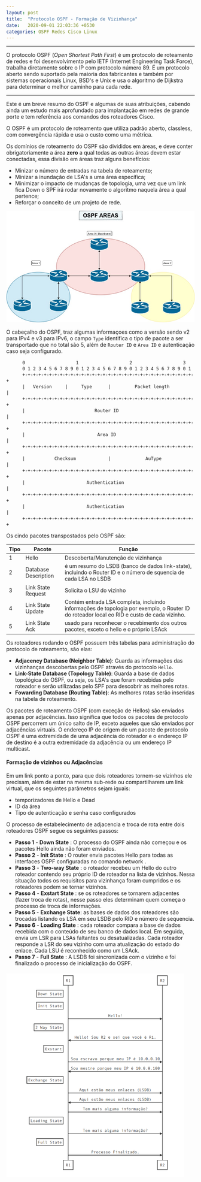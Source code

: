 ```yaml
---
layout: post
title:  "Protocolo OSPF - Formação de Vizinhança"
date:   2020-09-01 22:03:36 +0530
categories: OSPF Redes Cisco Linux
---
```


---
O protocolo OSPF (*Open Shortest Path First*) é um protocolo de roteamento de redes e foi desenvolvimento pelo IETF (Internet Engineering Task Force), trabalha diretamente sobre o IP com protocolo número 89. É um protocolo aberto sendo suportado pela maioria dos fabricantes e também por sistemas operacionais Linux, BSD's e Unix e usa o algoritmo de Dijkstra para determinar o melhor caminho para cada rede.

---

Este é um breve resumo do OSPF e algumas de suas atribuições, cabendo ainda um estudo mais aprofundado para implantação em redes de grande porte e tem referência aos comandos dos roteadores Cisco.

O OSPF é um protocolo de roteamento que utiliza padrão aberto, classless, com convergência rápida e usa o custo como uma métrica.

Os domínios de roteamento do OSPF são divididos em áreas, e deve conter obrigatoriamente a área **zero** a qual todas as outras áreas devem estar conectadas, essa divisão em áreas traz alguns benefícios:

* Minizar o número de entradas na tabela de roteamento;
* Minizar a inundação de LSA's a uma área específica;
* Minimizar o impacto de mudanças de topologia, uma vez que um link fica Down o SPF irá rodar novamente o algoritmo naquela área a qual pertence;
* Reforçar o conceito de um projeto de rede.

<img src="https://raw.githubusercontent.com/keilon-araujo/posts/master/OSPF-1.jpg" alt="area-0" style="zoom:80%;" />



O cabeçalho do OSPF, traz algumas informaçoes como a versão sendo v2 para IPv4 e v3 para IPv6, o campo `Type` identifica o tipo de pacote a ser transportado que no total são 5, além de `Router ID` e `Area ID` e autenticação caso seja configurado.



```
      0                   1                   2                   3
      0 1 2 3 4 5 6 7 8 9 0 1 2 3 4 5 6 7 8 9 0 1 2 3 4 5 6 7 8 9 0 1
      +-+-+-+-+-+-+-+-+-+-+-+-+-+-+-+-+-+-+-+-+-+-+-+-+-+-+-+-+-+-+-+-+
      |   Version     |     Type      |         Packet length         |
      +-+-+-+-+-+-+-+-+-+-+-+-+-+-+-+-+-+-+-+-+-+-+-+-+-+-+-+-+-+-+-+-+
      |                          Router ID                            |
      +-+-+-+-+-+-+-+-+-+-+-+-+-+-+-+-+-+-+-+-+-+-+-+-+-+-+-+-+-+-+-+-+
      |                           Area ID                             |
      +-+-+-+-+-+-+-+-+-+-+-+-+-+-+-+-+-+-+-+-+-+-+-+-+-+-+-+-+-+-+-+-+
      |           Checksum            |             AuType            |
      +-+-+-+-+-+-+-+-+-+-+-+-+-+-+-+-+-+-+-+-+-+-+-+-+-+-+-+-+-+-+-+-+
      |                       Authentication                          |
      +-+-+-+-+-+-+-+-+-+-+-+-+-+-+-+-+-+-+-+-+-+-+-+-+-+-+-+-+-+-+-+-+
      |                       Authentication                          |
      +-+-+-+-+-+-+-+-+-+-+-+-+-+-+-+-+-+-+-+-+-+-+-+-+-+-+-+-+-+-+-+-+
```



Os cindo pacotes transpostados pelo OSPF são:

| Tipo | Pacote               | Função                                                       |
| ---- | -------------------- | ------------------------------------------------------------ |
| 1    | Hello                | Descoberta/Manutenção de vizinhança                          |
| 2    | Database Description | é um resumo do LSDB (banco de dados link-state), incluindo o Router ID e o número de squencia de cada LSA no LSDB |
| 3    | Link State Request   | Solicita o LSU do vizinho                                    |
| 4    | Link State Update    | Contém entrada LSA completa, incluindo informações de topologia por exemplo, o Router ID do roteador local eo RID e custo de cada vizinho. |
| 5    | Link State Ack       | usado para reconhecer o recebimento dos outros pacotes, exceto o hello e o próprio LSAck |



Os roteadores rodando o OSPF possuem três tabelas para administração do protocolo de roteamento, são elas:

- **Adjacency Database (Neighbor Table)**: Guarda as informações das vizinhanças descobertas pelo OSPF através do protocolo `Hello`.
- **Link-State Database (Topology Table)**: Guarda a base de dados topológica do OSPF, ou seja, os LSA's que foram recebidas pelo roteador e serão utilizadas pelo SPF para descobrir as melhores rotas.
- **Fowarding Database (Routing Table)**: As melhores rotas serão inseridas na tabela de roteamento.



Os pacotes de roteamento OSPF (com exceção de Hellos) são enviados apenas por adjacências. Isso significa que todos os pacotes de protocolo OSPF percorrem um único salto de IP, exceto aqueles que são enviados por adjacências virtuais. O endereço IP de origem de um pacote de protocolo OSPF é uma extremidade de uma adjacência do roteador e o endereço IP de destino é a outra extremidade da adjacência ou um endereço IP multicast.

#### Formação de vizinhos ou Adjacências

Em um link ponto a ponto, para que dois roteadores tornem-se vizinhos ele precisam, além de estar na mesma sub-rede ou compartilharem um link virtual, que os seguintes parâmetros sejam iguais:

* temporizadores de Hello e Dead
* ID da área
* Tipo de autenticação e senha caso configurados

O processo de estabelecimento de adjacencia e troca de rota entre dois roteadores OSPF segue os seguintes passos:

* **Passo 1** - **Down State** : O processo do OSPF ainda não começou e os pacotes Hello ainda não foram enviados.
*  **Passo 2** - **Init State** : O router envia pacotes Hello para todas as interfaces OSPF configuradas no comando network . 
* **Passo 3** - **Two-way State** : o roteador recebeu um Hello do outro roteador contendo seu próprio ID de roteador na lista de vizinhos. Nessa situação todos os requisitos para vizinhança foram cumpridos e os roteadores podem se tornar vizinhos. 
* **Passo 4** - **Exstart State** : se os roteadores se tornarem adjacentes (fazer troca de rotas), nesse passo eles determinam quem começa o processo de troca de informações. 
* **Passo 5** - **Exchange State**: as bases de dados dos roteadores são trocadas listando os LSA em seu LSDB pelo RID e número de sequencia. 
* **Passo 6** - **Loading State** : cada roteador compara a base de dados recebida com o conteúdo de seu banco de dados local. Em seguida, envia um LSR para LSAs faltantes ou desatualizadas. Cada roteador responde a LSR do seu vizinho com uma atualização do estado do enlace. Cada LSU é reconhecido como um LSAck. 
* **Passo 7** - **Full State** : A LSDB foi sincronizada com o vizinho e foi finalizado o processo de inicialização do OSPF.

<img src="https://raw.githubusercontent.com/keilon-araujo/posts/master/OSPF-2.jpg" alt="ospf-2" style="zoom:67%;" />

